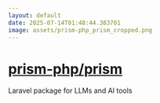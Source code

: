 ```yaml
---
layout: default
date: 2025-07-14T01:48:44.383701
image: assets/prism-php_prism_cropped.png
---
```


# [prism-php/prism](https://github.com/prism-php/prism)

Laravel package for LLMs and AI tools
